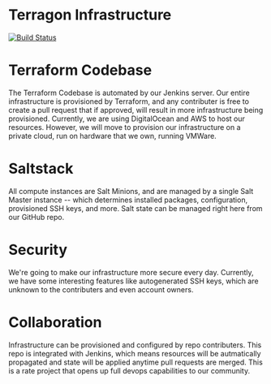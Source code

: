 # Terragon Infrastructure

[![Build Status](https://jenkins.terragon.us/buildStatus/icon?job=Terraform)](https://jenkins.terragon.us/job/Terraform/)

# Terraform Codebase

The Terraform Codebase is automated by our Jenkins server. Our entire infrastructure is provisioned by Terraform, and any contributer is free to create a pull request that if approved, will result in more infrastructure being provisioned. Currently, we are using DigitalOcean and AWS to host our resources. However, we will move to provision our infrastructure on a private cloud, run on hardware that we own, running VMWare.

# Saltstack

All compute instances are Salt Minions, and are managed by a single Salt Master instance -- which determines installed packages, configuration, provisioned SSH keys, and more. Salt state can be managed right here from our GitHub repo. 

# Security

We're going to make our infrastructure more secure every day. Currently, we have some interesting features like autogenerated SSH keys, which are unknown to the contributers and even account owners.

# Collaboration

Infrastructure can be provisioned and configured by repo contributers. This repo is integrated with Jenkins, which means resources will be autmatically propagated and state will be applied anytime pull requests are merged. This is a rate project that opens up full devops capabilities to our community.
